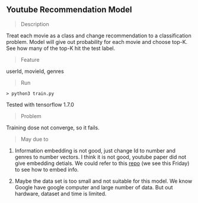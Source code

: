 ## Youtube Recommendation Model

> Description

Treat each movie as a class and change recommendation to a classification problem. Model will give out probability for each movie and choose top-K. See how many of the top-K hit the test label.

> Feature

userId, movieId, genres

> Run

```shell
> python3 train.py
```

Tested with tensorflow 1.7.0

> Problem

Training dose not converge, so it fails.

> May due to

1. Information embedding is not good, just change Id to number and genres to number vectors. I think it is not good, youtube paper did not give embedding detials. We could refer to this [repo](https://github.com/chengstone/movie_recommender) (we see this Friday) to see how to embed info.

2. Maybe the data set is too small and not suitable for this model. We know Google have google computer and large number of data. But out hardware, dataset and time is limited.
